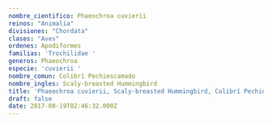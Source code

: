 ```yaml
---
nombre_cientifico: Phaeochroa cuvierii
reinos: "Animalia"
divisiones: "Chordata"
clases: "Aves"
ordenes: Apodiformes
familias: 'Trochilidae '
generos: Phaeochroa
especie: 'cuvierii '
nombre_comun: Colibrí Pechiescamado
nombre_ingles: Scaly-breasted Hummingbird
title: 'Phaeochroa cuvierii, Scaly-breasted Hummingbird, Colibrí Pechiescamado'
draft: false
date: 2017-08-19T02:46:32.000Z
---
```


